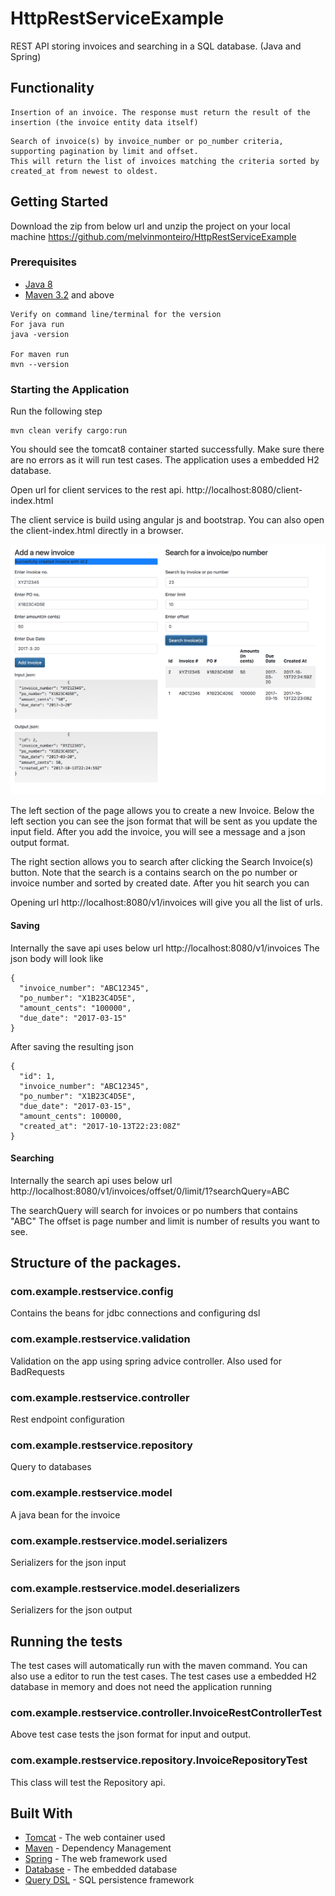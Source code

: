 # HttpRestServiceExample

REST API storing invoices and searching in a SQL database. (Java and Spring)

## Functionality
```
Insertion of an invoice. The response must return the result of the insertion (the invoice entity data itself)
```

```
Search of invoice(s) by invoice_number or po_number criteria, supporting pagination by limit and offset. 
This will return the list of invoices matching the criteria sorted by created_at from newest to oldest.
```

## Getting Started

Download the zip from below url and unzip the project on your local machine
https://github.com/melvinmonteiro/HttpRestServiceExample

### Prerequisites
* [Java 8](http://www.oracle.com/technetwork/java/javase/downloads/jre8-downloads-2133155.html)
* [Maven 3.2](https://maven.apache.org/download.cgi) and above

```
Verify on command line/terminal for the version
For java run 
java -version

For maven run
mvn --version
```

### Starting the Application

Run the following step
```
mvn clean verify cargo:run
```
You should see the tomcat8 container started successfully.
Make sure there are no errors as it will run test cases. The application uses a embedded H2 database. 

Open url for client services to the rest api.
http://localhost:8080/client-index.html

The client service is build using angular js and bootstrap.
You can also open the client-index.html directly in a browser.

![Client UI](/screenshot.jpg?raw=true "Client UI")

The left section of the page allows you to create a new Invoice. Below the left section you can see the json format that will be sent as you update the input field. After you add the invoice, you will see a message and a json output format.

The right section allows you to search after clicking the Search Invoice(s) button. Note that the search is a contains search on the po number or invoice number and sorted by created date. After you hit search you can   

Opening url http://localhost:8080/v1/invoices will give you all the list of urls.

#### Saving
Internally the save api uses below url http://localhost:8080/v1/invoices
The json body will look like
```
{
  "invoice_number": "ABC12345",
  "po_number": "X1B23C4D5E",
  "amount_cents": "100000",
  "due_date": "2017-03-15"
}
```
After saving the resulting json

```
{
  "id": 1,
  "invoice_number": "ABC12345",
  "po_number": "X1B23C4D5E",
  "due_date": "2017-03-15",
  "amount_cents": 100000,
  "created_at": "2017-10-13T22:23:08Z"
}
```

#### Searching
Internally the search api uses below url http://localhost:8080/v1/invoices/offset/0/limit/1?searchQuery=ABC

The searchQuery will search for invoices or po numbers that contains "ABC"
The offset is page number and limit is number of results you want to see.

## Structure of the packages.

### com.example.restservice.config
Contains the beans for jdbc connections and configuring dsl

### com.example.restservice.validation
Validation on the app using spring advice controller. Also used for BadRequests

### com.example.restservice.controller
Rest endpoint configuration

### com.example.restservice.repository
Query to databases 

### com.example.restservice.model
A java bean for the invoice 

### com.example.restservice.model.serializers
Serializers for the json input

### com.example.restservice.model.deserializers
Serializers for the json output

## Running the tests

The test cases will automatically run with the maven command.
You can also use a editor to run the test cases. The test cases use a embedded H2 database in memory and does not need the application running

### com.example.restservice.controller.InvoiceRestControllerTest
Above test case tests the json format for input and output.

### com.example.restservice.repository.InvoiceRepositoryTest
This class will test the Repository api.


## Built With

* [Tomcat](https://tomcat.apache.org) - The web container used
* [Maven](https://maven.apache.org/) - Dependency Management
* [Spring](https://projects.spring.io/spring-framework/)  - The web framework used
* [Database](http://www.h2database.com/html/main.html) - The embedded database
* [Query DSL](http://www.querydsl.com/) - SQL persistence framework
